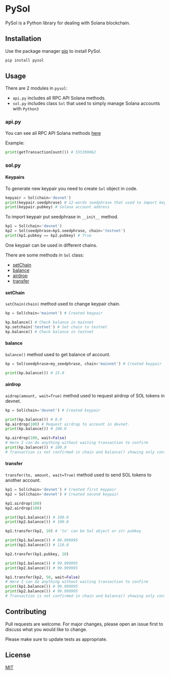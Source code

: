 # PySol

PySol is a Python library for dealing with Solana blockchain.

## Installation

Use the package manager [pip](https://pip.pypa.io/en/stable/) to install PySol.

```bash
pip install pysol
```

## Usage

There are 2 modules in `pysol`:

 * `api.py` includes all RPC API Solana methods.
 * `sol.py` includes class `Sol` that used to simply manage Solana accounts with `Python3`

### api.py

You can see all RPC API Solana methods [here](https://docs.solana.com/apps/jsonrpc-api#json-rpc-api-reference)

Example:
```python
print(getTransactionCount()) # 555309062
```

### sol.py

#### Keypairs

To generate new keypair you need to create `Sol` object in code.
```python
kepyair = Sol(chain='devnet')
print(keypair.seedphrase) # 12-words seedphrase that used to import keypair
print(keypair.pubkey) # Solana account address
```

To import keypair put seedphrase in `__init__` method.
```python
kp1 = Sol(chain='devnet')
kp2 = Sol(seedphrase=kp1.seedphrase, chain='testnet')
print(kp1.pubkey == kp2.pubkey) # True
```

One keypair can be used in different chains.

There are some methods in `Sol` class:
 * [setChain](#setchain)
 * [balance](#balance)
 * [airdrop](#airdrop)
 * [transfer](#transfer)

#### setChain
`setChain(chain)` method used to change keypair chain.
```python
kp = Sol(chain='mainnet') # Created keypair

kp.balance() # Check balance in mainnet
kp.setchain('testnet') # Set chain to testnet
kp.balance() # Check balance in testnet
```

#### balance
`balance()` method used to get balance of account.
```python
kp = Sol(seedphrase=my_seedphrase, chain='mainnet') # Created keypair

print(kp.balance()) # 15.0
```

#### airdrop
`aidrop(amount, wait=True)` method used to request airdrop of SOL tokens in devnet.
```python
kp = Sol(chain='devnet') # Created keypair

print(kp.balance()) # 0.0
kp.airdrop(100) # Request airdrop to account in devnet.
print(kp.balance()) # 100.0

kp.airdrop(100, wait=False)
# Here I can do anything without waiting transaction to confirm
print(kp.balance()) # 100.0
# Transaction is not confirmed in chain and balance() showing only confirmed balance.
```

#### transfer
`transfer(to, amount, wait=True)` method used to send SOL tokens to another account.
```python
kp1 = Sol(chain='devnet') # Created first keypair
kp2 = Sol(chain='devnet') # Created second keypair

kp1.airdrop(100)
kp2.airdrop(100)

print(kp1.balance()) # 100.0
print(kp2.balance()) # 100.0

kp1.transfer(kp2, 10) # 'to' can be Sol object or str pubkey

print(kp1.balance()) # 89.999995
print(kp2.balance()) # 110.0

kp2.transfer(kp1.pubkey, 10)

print(kp1.balance()) # 99.999995
print(kp2.balance()) # 99.999995

kp1.transfer(kp2, 50, wait=False)
# Here I can do anything without waiting transaction to confirm
print(kp1.balance()) # 99.999995
print(kp2.balance()) # 99.999995
# Transaction is not confirmed in chain and balance() showing only confirmed balance.
```

## Contributing
Pull requests are welcome. For major changes, please open an issue first to discuss what you would like to change.

Please make sure to update tests as appropriate.

## License
[MIT](https://choosealicense.com/licenses/mit/)
